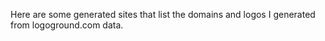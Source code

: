 Here are some generated sites that list the domains and logos I generated from logoground.com data.

